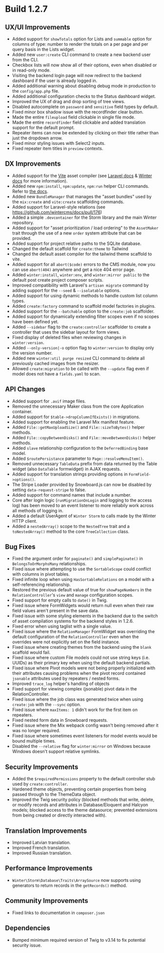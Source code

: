 # Build 1.2.7

## UX/UI Improvements
- Added support for `showTotals` option for Lists and `summable` option for columns of type: number to render the totals on a per page and per query basis in the Lists widget.
- Added new `user:create` CLI command to create a new backend user from the CLI.
- Checkbox lists will now show all of their options, even when disabled or in read-only mode.
- Visiting the backend login page will now redirect to the backend dashboard if the user is already logged in.
- Added additional warning about disabling debug mode in production to the `config/app.php` file.
- Added additional configuration checks to the Status dashboard widget.
- Improved the UX of drag and drop sorting of tree views.
- Disabled autocomplete on `password` and `sensitive` field types by default.
- Fixed minor box shadow issue with the recordfinder clear button.
- Made the entire `fileupload` field clickable in single file mode.
- Made the entire `recordfinder` field clickable and added translation support for the default prompt.
- Repeater items can now be extended by clicking on their title rather than just the dropdown arrow.
- Fixed minor styling issues with Select2 inputs.
- Fixed repeater item titles in `preview` contexts.

## DX Improvements
- Added support for the [Vite](https://vitejs.dev/) asset compiler (see [Laravel docs](https://laravel.com/docs/11.x/vite) & [Winter docs](https://wintercms.com/docs/develop/docs/console/asset-compilation-vite) for more information).
- Added new `npm:install`, `npm:update`, `npm:run` helper CLI commands. Refer to [the docs](https://wintercms.com/docs/develop/docs/console/asset-node-utilities).
- Added new `BundleManager` that manages the "asset bundles" used by the `mix:create` and `vite:create` scaffolding commands.
- Added support for Laravel-style relations (see https://github.com/wintercms/docs/pull/176)
- Added a simple `.devcontainer` for the Storm library and the main Winter repository.
- Added support for "asset prioritization / load ordering" to the `AssetMaker` trait through the use of a new `order` system attribute that can be provided.
- Added support for project relative paths to the SQLite database.
- Changed the default scaffold for `create:theme` to Tailwind
- Changed the default asset compiler for the tailwind theme scaffold to vite.
- Added support for all `abort($code)` errors to the CMS module, now you can use `abort(404)` anywhere and get a nice 404 error page.
- Added `winter:install`, `winter:env`, and `winter:mirror public` to the default post create project composer scripts.
- Improved compatibility with Laravel's `artisan migrate` command by adding support for the `--seed` & `--isolatable` options.
- Added support for using dynamic methods to handle custom list column types.
- Added `create:factory` command to scaffold model factories in plugins.
- Added support for the `--batchable` option to the `create:job` scaffolder.
- Added support for dynamically extending filter scopes even if no scopes have been defined yet.
- Added `--sidebar` flag to the `create:controller` scaffolder to create a controller that uses the sidebar layout for form views.
- Fixed display of deleted files when reviewing changes in `winter:version`.
- Added `--only-version|-o` option flag to `winter:version` to display only the version number.
- Added new `winter:util purge resized` CLI command to delete all previously cached images from the resizer.
- Allowed `create:migration` to be called with the `--update` flag even if model does not have a `fields.yaml` to scan.

## API Changes
- Added support for `.avif` image files.
- Removed the unnecessary Maker class from the core Application container.
- Added support for `$table->dropColumnIfExists()` in migrations.
- Added support for enabling the Laravel Mix manifest feature.
- Added `File::getMaxUploadSize()` and `File::sizeToBytes()` helper methods.
- Added `File::copyBetweenDisks()` and `File::moveBetweenDisks()` helper methods.
- Added `slave` relationship configuration to the `DeferredBinding` base model.
- Added `$routePersistance` parameter to `Page::resolveMenuItem()`.
- Removed unnecessary `TableData` prefix from data returned by the Table widget (also `DataTable` formwidget) in AJAX requests.
- Added support for translation strings providing options in `FormField->options()`.
- The Stripe Loader provided by Snowboard.js can now be disabled by setting `data-request-stripe` to false.
- Added support for command names that include a number.
- Core after login logic (`runMigrationOnLogin` and logging to the access log) has been moved to an event listener to more reliabily work across all methods of logging in.
- Added a default UserAgent of `Winter Storm` to calls made by the Winter HTTP client.
- Added a `nestedArray()` scope to the `NestedTree` trait and a `toNestedArray()` method to the core `TreeCollection` class.

## Bug Fixes
- Fixed the argument order for `paginate()` and `simplePaginate()` in `BelongsToOrMorphsMany` relationships.
- Fixed issue where attempting to use the `SortableScope` could conflict with columns in pivot tables.
- Fixed infinite loop when using `HasSortableRelations` on a model with a self-referencing relationship.
- Restored the previous default value of true for `showPageNumbers` in the `RelationController`'s `view` and `manage` configuration scopes.
- Fixed support for empty calls to `date()` in Twig.
- Fixed issue where FormWidgets would return null even when their raw field values aren't present in the save data.
- Fixed issue with some styling elements in the backend due to the switch of asset compilation systems for the backend styles in 1.2.6.
- Fixed error when using taglist with a single value.
- Fixed issue where the `RelationManager` FormWidget was overriding the default configuration of the `RelationController` even when the overrides were not explicitly set on the field instance.
- Fixed issue where creating themes from the backend using the `blank` scaffold would fail.
- Fixed issue where custom File models could not use string keys (i.e. UUIDs) as their primary key when using the default backend partials.
- Fixed issue where Pivot models were not being properly initialized with their attributes causing problems when the pivot record contained `jsonable` attributes used by repeaters / nested forms.
- Improved `trace_log` helper's handling of objects
- Fixed support for viewing complex (jsonable) pivot data in the RelationController.
- Fixed issue where the job class was generated twice when using `create:job` with the `--sync` option.
- Fixed issue where `maxItems: 1` didn't work for the first item on repeaters.
- Fixed nested form data in Snowboard requests.
- Fixed issue where the Mix webpack config wasn't being removed after it was no longer required.
- Fixed issue where sometimes event listeners for model events would be bound multiple times.
- Disabled the `--relative` flag for `winter:mirror` on Windows because Windows doesn't support relative symlinks.

## Security Improvements
- Added the `$requiredPermissions` property to the default controller stub used by `create:controller`.
- Hardened theme objects, preventing certain properties from being passed through to the ThemeData object.
- Improved the Twig security policy (blocked methods that write, delete, or modify records and attributes in Database/Eloquent and Halcyon models; blocked access to the theme datasource; prevented extensions from being created or directly interacted with).

## Translation Improvements
- Improved Latvian translation.
- Improved French translation.
- Improved Russian translation.

## Performance Improvements
- `Winter\Storm\Database\Traits\ArraySource` now supports using generators to return records in the `getRecords()` method.

## Community Improvements
- Fixed links to documentation in `composer.json`

## Dependencies
- Bumped minimum required version of Twig to v3.14 to fix potential security issue.
